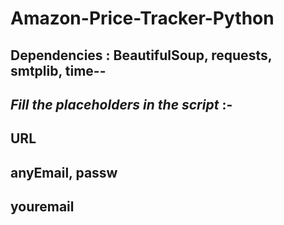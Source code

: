 # Amazon-Price-Tracker-Python
## Dependencies : BeautifulSoup, requests, smtplib, time--
## *Fill the placeholders in the script* :-
## URL
## anyEmail, passw
## youremail
